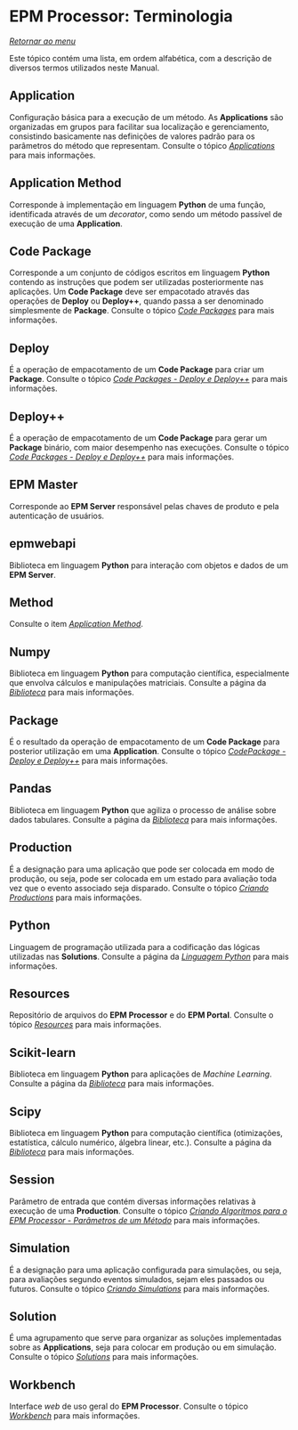 # EPM Processor: Terminologia

*[Retornar ao menu](README.md)*

Este tópico contém uma lista, em ordem alfabética, com a descrição de diversos termos utilizados neste Manual.

## Application

Configuração básica para a execução de um método. As **Applications** são organizadas em grupos para facilitar sua localização e gerenciamento, consistindo basicamente nas definições de valores padrão para os parâmetros do método que representam. Consulte o tópico *[Applications](EPMProcessorApplications.md)* para mais informações.

## Application Method

Corresponde à implementação em linguagem **Python** de uma função, identificada através de um _decorator_, como sendo um método passível de execução de uma **Application**.

## Code Package

Corresponde a um conjunto de códigos escritos em linguagem **Python** contendo as instruções que podem ser utilizadas posteriormente nas aplicações. Um **Code Package** deve ser empacotado através das operações de **Deploy** ou **Deploy++**, quando passa a ser denominado simplesmente de **Package**. Consulte o tópico *[Code Packages](EPMProcessorCodePackages.md)* para mais informações.

## Deploy

É a operação de empacotamento de um **Code Package** para criar um **Package**. Consulte o tópico *[Code Packages - Deploy e Deploy++](EPMProcessorCodePackages.md#deploy-e-deploy-)* para mais informações.

## Deploy++

É a operação de empacotamento de um **Code Package** para gerar um **Package** binário, com maior desempenho nas execuções. Consulte o tópico *[Code Packages - Deploy e Deploy++](EPMProcessorCodePackages.md#deploy-e-deploy-)* para mais informações.

## EPM Master

Corresponde ao **EPM Server** responsável pelas chaves de produto e pela autenticação de usuários.

## epmwebapi

Biblioteca em linguagem **Python** para interação com objetos e dados de um **EPM Server**.

## Method

Consulte o item *[Application Method](EpmProcessorTerminologia.md#application-method)*.

## Numpy

Biblioteca em linguagem **Python** para computação científica, especialmente que envolva cálculos e manipulações matriciais. Consulte a página da *[Biblioteca](https://www.numpy.org)* para mais informações.

## Package

É o resultado da operação de empacotamento de um **Code Package** para posterior utilização em uma **Application**. Consulte o tópico *[CodePackage - Deploy e Deploy++](EPMProcessorCodePackages.md#deploy-e-deploy)* para mais informações.

## Pandas

Biblioteca em linguagem **Python** que agiliza o processo de análise sobre dados tabulares. Consulte a página da *[Biblioteca](https://pandas.pydata.org)* para mais informações.

## Production

É a designação para uma aplicação que pode ser colocada em modo de produção, ou seja, pode ser colocada em um estado para avaliação toda vez que o evento associado seja disparado. Consulte o tópico *[Criando Productions](EPMProcessorSolutions.md#criando-productions)* para mais informações.

## Python

Linguagem de programação utilizada para a codificação das lógicas utilizadas nas **Solutions**. Consulte a página da *[Linguagem Python](https://www.python.org)* para mais informações.

## Resources

Repositório de arquivos do **EPM Processor** e do **EPM Portal**. Consulte o tópico *[Resources](EPMProcessorResources.md)* para mais informações.

## Scikit-learn

Biblioteca em linguagem **Python** para aplicações de _Machine Learning_. Consulte a página da *[Biblioteca](http://scikit-learn.org)* para mais informações.

## Scipy

Biblioteca em linguagem **Python** para computação científica (otimizações, estatística, cálculo numérico, álgebra linear, etc.). Consulte a página da *[Biblioteca](https://www.scipy.org)* para mais informações.

## Session

Parâmetro de entrada que contém diversas informações relativas à execução de uma **Production**. Consulte o tópico *[Criando Algoritmos para o EPM Processor - Parâmetros de um Método](EPMProcessorAlgoritmos.md#par-metros-de-um-m-todo)* para mais informações.

## Simulation

É a designação para uma aplicação configurada para simulações, ou seja, para avaliações segundo eventos simulados, sejam eles passados ou futuros. Consulte o tópico *[Criando Simulations](EPMProcessorSolutions.md#criando-simulations)* para mais informações.

## Solution

É uma agrupamento que serve para organizar as soluções implementadas sobre as **Applications**, seja para colocar em produção ou em simulação. Consulte o tópico *[Solutions](EPMProcessorSolutions.md)* para mais informações.

## Workbench

Interface _web_ de uso geral do **EPM Processor**. Consulte o tópico *[Workbench](EPMProcessorWorkbench.md)* para mais informações.
